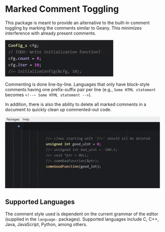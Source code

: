 # Marked Comment Toggling

This package is meant to provide an alternative to the built-in comment toggling by marking the comments similar to Geany.  This minimizes interference with already present comments.  

![demo-toggle](https://raw.githubusercontent.com/mtnQ/comment-toggle-and-mark/master/.media/demo-toggle.gif)

Commenting is done line-by-line.  Languages that only have block-style comments having one prefix-suffix pair per line (e.g., ```Some HTML statement``` becomes ```<!--~ Some HTML statement -->```).

In addition, there is also the ability to delete all marked comments in a document to quickly clean up commented-out code.

![demo-delete](https://raw.githubusercontent.com/mtnQ/comment-toggle-and-mark/master/.media/demo-delete.gif)

## Supported Languages

The comment style used is dependent on the current grammar of the editor (supplied in the ```language-``` packages).  Supported languages include C, C++, Java, JavaScript, Python, among others.
